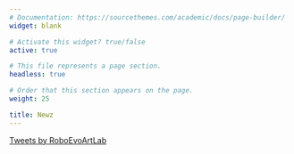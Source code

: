 ```yaml
---
# Documentation: https://sourcethemes.com/academic/docs/page-builder/
widget: blank

# Activate this widget? true/false
active: true

# This file represents a page section.
headless: true

# Order that this section appears on the page.
weight: 25

title: Newz
---
```


<a class="twitter-timeline" data-height="550" data-dnt="true" href="https://twitter.com/RoboEvoArtLab?ref_src=twsrc%5Etfw">Tweets by RoboEvoArtLab</a> <script async src="https://platform.twitter.com/widgets.js" charset="utf-8"></script>
